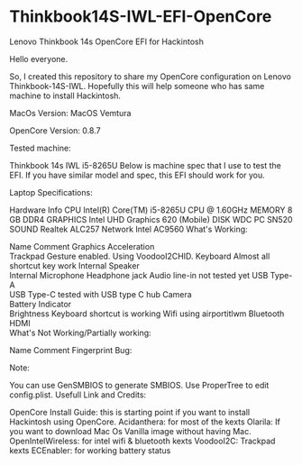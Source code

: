 # Thinkbook14S-IWL-EFI-OpenCore
 Lenovo Thinkbook 14s OpenCore EFI for Hackintosh

Hello everyone.

So, I created this repository to share my OpenCore configuration on Lenovo Thinkbook-14S-IWL. Hopefully this will help someone who has same machine to install Hackintosh.

MacOs Version: MacOS Vemtura

OpenCore Version: 0.8.7

Tested machine:

Thinkbook 14s IWL i5-8265U
Below is machine spec that I use to test the EFI. If you have similar model and spec, this EFI should work for you.

Laptop Specifications:

Hardware	Info
CPU	Intel(R) Core(TM) i5-8265U CPU @ 1.60GHz
MEMORY	8 GB DDR4
GRAPHICS	Intel UHD Graphics 620 (Mobile)
DISK	WDC PC SN520 
SOUND	Realtek ALC257
Network	Intel AC9560
What's Working:

Name	Comment
Graphics Acceleration	
Trackpad	Gesture enabled. Using VoodooI2CHID.
Keyboard	Almost all shortcut key work
Internal Speaker	
Internal Microphone	
Headphone jack	Audio line-in not tested yet
USB Type-A	
USB Type-C	tested with USB type C hub
Camera	
Battery Indicator	
Brightness	Keyboard shortcut is working
Wifi	using airportitlwm
Bluetooth	
HDMI	
What's Not Working/Partially working:

Name	Comment
Fingerprint	
Bug:

Note:

You can use GenSMBIOS to generate SMBIOS.
Use ProperTree to edit config.plist.
Usefull Link and Credits:

OpenCore Install Guide: this is starting point if you want to install Hackintosh using OpenCore.
Acidanthera: for most of the kexts
Olarila: If you want to download Mac Os Vanilla image without having Mac.
OpenIntelWireless: for intel wifi & bluetooth kexts
VoodooI2C: Trackpad kexts
ECEnabler: for working battery status
